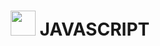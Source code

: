 
<h1 align='center' > <img  src="https://upload.wikimedia.org/wikipedia/commons/9/99/Unofficial_JavaScript_logo_2.svg" width="40" height="40">  JAVASCRIPT  </h1>